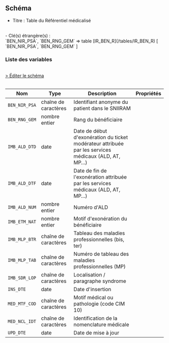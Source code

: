 ## Schéma

- Titre : Table du Référentiel médicalisé
<br />
- Clé(s) étrangère(s) : <br />
`BEN_NIR_PSA`, `BEN_RNG_GEM` => table [IR_BEN_R](/tables/IR_BEN_R) [ `BEN_NIR_PSA`, `BEN_RNG_GEM` ]<br />

### Liste des variables
<br />
<div>
    <a href="https://gitlab.com/healthdatahub/schema-snds/edit/master/schemas/REFERENTIELS/IR_IMB_R.json"  
    arget="_blank" rel="noopener noreferrer">> Éditer le schéma</a>
    <OutboundLink />
</div>
<br />

Nom|Type|Description|Propriétés
-|-|-|-
`BEN_NIR_PSA`|chaîne de caractères|Identifiant anonyme du patient dans le SNIIRAM||
`BEN_RNG_GEM`|nombre entier|Rang du bénéficiaire||
`IMB_ALD_DTD`|date|Date de début d&#x27;exonération du ticket modérateur attribuée par les services médicaux (ALD, AT, MP…)||
`IMB_ALD_DTF`|date|Date de fin de l&#x27;exonération attribuée par les services médicaux (ALD, AT, MP…)||
`IMB_ALD_NUM`|nombre entier|Numéro d&#x27;ALD||
`IMB_ETM_NAT`|nombre entier|Motif d&#x27;exonération du bénéficiaire||
`IMB_MLP_BTR`|chaîne de caractères|Tableau des maladies professionnelles (bis, ter)||
`IMB_MLP_TAB`|chaîne de caractères|Numéro de tableau des maladies professionnelles (MP)||
`IMB_SDR_LOP`|chaîne de caractères|Localisation / paragraphe syndrome||
`INS_DTE`|date|Date d&#x27;insertion||
`MED_MTF_COD`|chaîne de caractères|Motif médical ou pathologie (code CIM 10)||
`MED_NCL_IDT`|chaîne de caractères|Identification de la nomenclature médicale||
`UPD_DTE`|date|Date de mise à jour||

